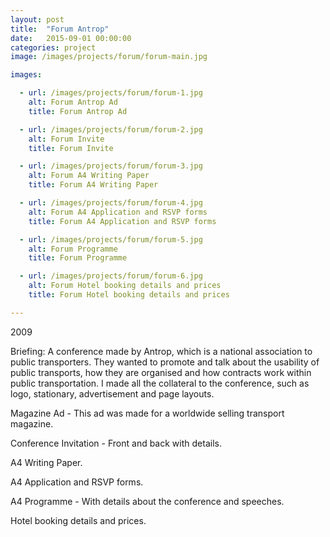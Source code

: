 ```yaml
---
layout: post
title:  "Forum Antrop"
date:   2015-09-01 00:00:00
categories: project
image: /images/projects/forum/forum-main.jpg

images:

  - url: /images/projects/forum/forum-1.jpg
    alt: Forum Antrop Ad
    title: Forum Antrop Ad

  - url: /images/projects/forum/forum-2.jpg
    alt: Forum Invite
    title: Forum Invite

  - url: /images/projects/forum/forum-3.jpg
    alt: Forum A4 Writing Paper
    title: Forum A4 Writing Paper

  - url: /images/projects/forum/forum-4.jpg
    alt: Forum A4 Application and RSVP forms
    title: Forum A4 Application and RSVP forms

  - url: /images/projects/forum/forum-5.jpg
    alt: Forum Programme
    title: Forum Programme

  - url: /images/projects/forum/forum-6.jpg
    alt: Forum Hotel booking details and prices
    title: Forum Hotel booking details and prices

---
```

<p>2009</p>
<p>Briefing: A conference made by Antrop, which is a national association to public transporters. 
They wanted to promote and talk about the usability of public transports, how they are organised and how contracts work within public transportation. I made all the collateral to the conference, such as logo, stationary, advertisement and page layouts.</p>
<p></p>
<p>Magazine Ad - This ad was made for a worldwide selling transport magazine.</p>
<p>Conference Invitation - Front and back with details.</p>
<p>A4 Writing Paper.</p>
<p>A4 Application and RSVP forms.</p>
<p>A4 Programme - With details about the conference and speeches.</p>
<p>Hotel booking details and prices.</p>
<p></p>